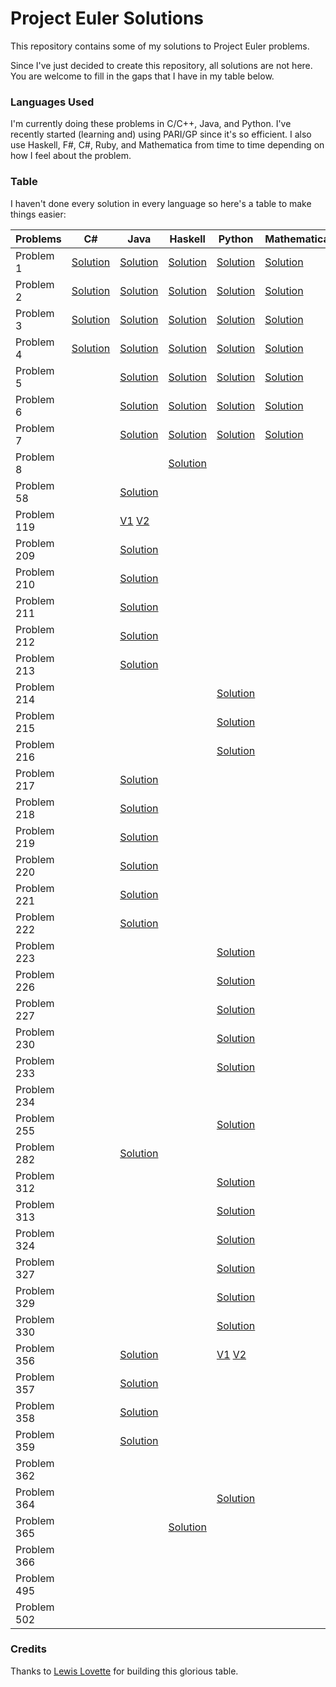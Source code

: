 # Project Euler Solutions
This repository contains some of my solutions to Project Euler problems. 

Since I've just decided to create this repository, all solutions are not here. You are welcome to fill in the gaps that I have in my table below. 

### Languages Used
I'm currently doing these problems in C/C++, Java, and Python. I've recently started (learning and) using PARI/GP since it's so efficient. I also use Haskell, F#, C#, Ruby, and Mathematica from time to time depending on how I feel about the problem.

### Table

I haven't done every solution in every language so here's a table to make things easier:

|  Problems | C# | Java | Haskell | Python | Mathematica | C++ | PARI/GP | Ruby |
|-----------|----|------|---------|--------|-------------|-----|---------|------|
| Problem 1 |[Solution](https://github.com/kkmonlee/Project-Euler-Solutions/blob/master/C%23/Problem1.cs)|[Solution](https://github.com/kkmonlee/Project-Euler-Solutions/blob/master/Java/Problem1.java)|[Solution](https://github.com/kkmonlee/Project-Euler-Solutions/blob/master/Haskell/Problem1.hs)|[Solution](https://github.com/kkmonlee/Project-Euler-Solutions/blob/master/Python/Problem1.pya)|[Solution](https://github.com/kkmonlee/Project-Euler-Solutions/blob/master/Mathematica/Problem1.mathematica)|  |  |  |
| Problem 2 |[Solution](https://github.com/kkmonlee/Project-Euler-Solutions/blob/master/C%23/Problem2.cs)|[Solution](https://github.com/kkmonlee/Project-Euler-Solutions/blob/master/Java/Problem2.java)|[Solution](https://github.com/kkmonlee/Project-Euler-Solutions/blob/master/Haskell/Problem2.hs)|[Solution](https://github.com/kkmonlee/Project-Euler-Solutions/blob/master/Python/Problem2.py)|[Solution](https://github.com/kkmonlee/Project-Euler-Solutions/blob/master/Mathematica/Problem2.mathematica)|  |  |  |
| Problem 3 |[Solution](https://github.com/kkmonlee/Project-Euler-Solutions/blob/master/C%23/Problem3.cs)|[Solution](https://github.com/kkmonlee/Project-Euler-Solutions/blob/master/Java/Problem3.java)|[Solution](https://github.com/kkmonlee/Project-Euler-Solutions/blob/master/Haskell/Problem3.hs)|[Solution](https://github.com/kkmonlee/Project-Euler-Solutions/blob/master/Mathematica/Problem3.mathematica)|[Solution](https://github.com/kkmonlee/Project-Euler-Solutions/blob/master/Mathematica/Problem3.mathematica)|  |  |  |
| Problem 4 |[Solution](https://github.com/kkmonlee/Project-Euler-Solutions/blob/master/C%23/Problem4.cs)|[Solution](https://github.com/kkmonlee/Project-Euler-Solutions/blob/master/Java/Problem4.java)|[Solution](https://github.com/kkmonlee/Project-Euler-Solutions/blob/master/Haskell/Problem4.hs)|[Solution](https://github.com/kkmonlee/Project-Euler-Solutions/blob/master/Python/Problem4.py)|[Solution](https://github.com/kkmonlee/Project-Euler-Solutions/blob/master/Mathematica/Problem4.mathematica)|  |  |  |
| Problem 5 |    |[Solution](https://github.com/kkmonlee/Project-Euler-Solutions/blob/master/Java/Problem5.java)|[Solution](https://github.com/kkmonlee/Project-Euler-Solutions/blob/master/Haskell/Problem5.hs)|[Solution](https://github.com/kkmonlee/Project-Euler-Solutions/blob/master/Python/Problem5.py)|[Solution](https://github.com/kkmonlee/Project-Euler-Solutions/blob/master/Mathematica/Problem5.mathematica)|  |  |  |
| Problem 6 |    |[Solution](https://github.com/kkmonlee/Project-Euler-Solutions/blob/master/Java/Problem6.java)|[Solution](https://github.com/kkmonlee/Project-Euler-Solutions/blob/master/Haskell/Problem6.hs)|[Solution](https://github.com/kkmonlee/Project-Euler-Solutions/blob/master/Python/Problem6.py)|[Solution](https://github.com/kkmonlee/Project-Euler-Solutions/blob/master/Mathematica/Problem6.mathematica)|  |  |  |
| Problem 7 |    |[Solution](https://github.com/kkmonlee/Project-Euler-Solutions/blob/master/Java/Problem7.java)|[Solution](https://github.com/kkmonlee/Project-Euler-Solutions/blob/master/Haskell/Problem7.hs)|[Solution](https://github.com/kkmonlee/Project-Euler-Solutions/blob/master/Python/Problem7.py)|[Solution](https://github.com/kkmonlee/Project-Euler-Solutions/blob/master/Mathematica/Problem7.mathematica)|  |  |  |
| Problem 8 |    |    |[Solution](https://github.com/kkmonlee/Project-Euler-Solutions/blob/master/Haskell/Problem8.hs)|         |             |   |  |  |
| Problem 58 |    |[Solution](https://github.com/kkmonlee/Project-Euler-Solutions/blob/master/Java/p58.java)|         |    |             |   |  |  |
| Problem 119 |    |[V1](https://github.com/kkmonlee/Project-Euler-Solutions/blob/master/Java/p119.java)        [V2](https://github.com/kkmonlee/Project-Euler-Solutions/blob/master/Java/p119v2.java)|         |             |  |  |  | 
| Problem 209 |    |[Solution](https://github.com/kkmonlee/Project-Euler-Solutions/blob/master/Java/p209.java)|    |         |             |   |  |  |
| Problem 210 |    |[Solution](https://github.com/kkmonlee/Project-Euler-Solutions/blob/master/Java/p210.java)|         |    |             |  |  |  |
| Problem 211 |    |[Solution](https://github.com/kkmonlee/Project-Euler-Solutions/blob/master/Java/p211.java)|         |             |     |  |  |  |
| Problem 212 |    |[Solution](https://github.com/kkmonlee/Project-Euler-Solutions/blob/master/Java/p212.java)|         |    |             |   |  |  |
| Problem 213 |    |[Solution](https://github.com/kkmonlee/Project-Euler-Solutions/blob/master/Java/p213.java)|         |    |              |   |  |  |
| Problem 214 |    |   |         |[Solution](https://github.com/kkmonlee/Project-Euler-Solutions/blob/master/Python/p214.py)|  |   |  |  |
| Problem 215 |    |   |         |[Solution](https://github.com/kkmonlee/Project-Euler-Solutions/blob/master/Python/p215.py)|  |   |  |  |
| Problem 216 |    |   |         |[Solution](https://github.com/kkmonlee/Project-Euler-Solutions/blob/master/Python/p216.py)|  |   |  |  |
| Problem 217 |    |[Solution](https://github.com/kkmonlee/Project-Euler-Solutions/blob/master/Java/p217.java)|         |    |             |   |  |  |
| Problem 218 |    |[Solution](https://github.com/kkmonlee/Project-Euler-Solutions/blob/master/Java/p218.java)|         |    |             |   |  |  |
| Problem 219 |    |[Solution](https://github.com/kkmonlee/Project-Euler-Solutions/blob/master/Java/p219.java)|         |    |             |   |  |  |
| Problem 220 |    |[Solution](https://github.com/kkmonlee/Project-Euler-Solutions/blob/master/Java/p220.java)|         |    |             |   |  |  |
| Problem 221 |    |[Solution](https://github.com/kkmonlee/Project-Euler-Solutions/blob/master/Java/p221.java)|         |    |             |   |  |  |
| Problem 222 |    |[Solution](https://github.com/kkmonlee/Project-Euler-Solutions/blob/master/Java/Problem222/src/Main.java)|         |    |             |   |  |  |
| Problem 223 |    |   |         |[Solution](https://github.com/kkmonlee/Project-Euler-Solutions/blob/master/Python/p223.py)|  |   |  |  |
| Problem 226 |    |   |         |[Solution](https://github.com/kkmonlee/Project-Euler-Solutions/blob/master/Python/p226.py)|  |   |  |  |
| Problem 227 |    |   |         |[Solution](https://github.com/kkmonlee/Project-Euler-Solutions/blob/master/Python/p227.py)|  |   |  |  |
| Problem 230 |    |   |         |[Solution](https://github.com/kkmonlee/Project-Euler-Solutions/blob/master/Python/p230.py)|  |   |  |  |
| Problem 233 |    |   |         |[Solution](https://github.com/kkmonlee/Project-Euler-Solutions/blob/master/Python/p233.py)|  |   |  |  |
| Problem 234 |    |      |         |    |              |[Solution](https://github.com/kkmonlee/Project-Euler-Solutions/blob/master/CPP/p234.cc)|  |  |
| Problem 255 |    |   |         |[Solution](https://github.com/kkmonlee/Project-Euler-Solutions/blob/master/Python/p255.py)|  |   |  |  |
| Problem 282 |    |[Solution](https://github.com/kkmonlee/Project-Euler-Solutions/blob/master/Java/p282.java)|         |    |             |   |  |  |
| Problem 312 |    |   |         |[Solution](https://github.com/kkmonlee/Project-Euler-Solutions/blob/master/Python/p312.py)|  |   |  |  |
| Problem 313 |    |   |         |[Solution](https://github.com/kkmonlee/Project-Euler-Solutions/blob/master/Python/p313.py)|  |   |  |  |
| Problem 324 |    |   |         |[Solution](https://github.com/kkmonlee/Project-Euler-Solutions/blob/master/Python/p324.py)|  |   |  |  |
| Problem 327 |    |   |         |[Solution](https://github.com/kkmonlee/Project-Euler-Solutions/blob/master/Python/p327.py)|  |   |  |  |
| Problem 329 |    |   |         |[Solution](https://github.com/kkmonlee/Project-Euler-Solutions/blob/master/Python/p329.py)|  |   |  |  |
| Problem 330 |    |   |         |[Solution](https://github.com/kkmonlee/Project-Euler-Solutions/blob/master/Python/p330.py)|  |   |  |  |
| Problem 356 |    |[Solution](https://github.com/kkmonlee/Project-Euler-Solutions/blob/master/Java/p356.java)|         |[V1](https://github.com/kkmonlee/Project-Euler-Solutions/blob/master/Python/p356.py) [V2](https://github.com/kkmonlee/Project-Euler-Solutions/blob/master/Python/p356v2.py)| |   |  |  |
| Problem 357 |    |[Solution](https://github.com/kkmonlee/Project-Euler-Solutions/blob/master/Java/p357.java)|  |    |   |   |  |  |
| Problem 358 |    |[Solution](https://github.com/kkmonlee/Project-Euler-Solutions/blob/master/Java/p358.java)|         |    |             |   |  |  |
| Problem 359 |    |[Solution](https://github.com/kkmonlee/Project-Euler-Solutions/blob/master/Java/p359.java)|         |    |              |   |  |  |
| Problem 362 |    |      |         |    | |[Solution](https://github.com/kkmonlee/Project-Euler-Solutions/blob/master/CPP/p362.cc)|  |  |
| Problem 364 |    |      |   |[Solution](https://github.com/kkmonlee/Project-Euler-Solutions/blob/master/Python/p364.py)|              |   |[Solution](https://github.com/kkmonlee/Project-Euler-Solutions/blob/master/PARI/p364.gp)|[Solution](https://github.com/kkmonlee/Project-Euler-Solutions/blob/master/Ruby/p364.rb)|
| Problem 365 |    |      |[Solution](https://github.com/kkmonlee/Project-Euler-Solutions/blob/master/Java/p365.java)|    |              |       |[Solution](https://github.com/kkmonlee/Project-Euler-Solutions/blob/master/PARI/p365.gp)|                    |
| Problem 366 |    |      |         |    |              |[Solution](https://github.com/kkmonlee/Project-Euler-Solutions/blob/master/CPP/p366.cpp)|[Solution](https://github.com/kkmonlee/Project-Euler-Solutions/blob/master/PARI/p366.gp)|            |
| Problem 495 |    |      |         |    |              |[Solution](https://github.com/kkmonlee/Project-Euler-Solutions/blob/master/CPP/p495.cpp)|  |  |
| Problem 502 |    |      |         |    |              |[Solution](https://github.com/kkmonlee/Project-Euler-Solutions/blob/master/CPP/p502.cpp)|[Solution](https://github.com/kkmonlee/Project-Euler-Solutions/blob/master/PARI/p502.gp)|  |

### Credits
Thanks to [Lewis Lovette](https://github.com/LewisLovette) for building this glorious table.
